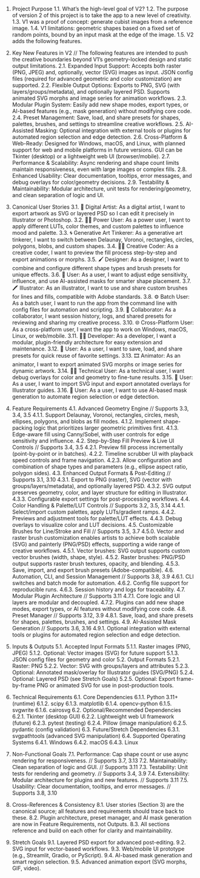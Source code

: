 1. Project Purpose
1.1. What’s the high-level goal of V2?
1.2. The purpose of version 2 of this project is to take the app to a new level of creativity.
1.3. V1 was a proof of concept: generate cubist images from a reference image.
1.4. V1 limitations: geometric shapes based on a fixed set of random points, bound by an input mask at the edge of the image.
1.5. V2 adds the following features.

2. Key New Features in V2
// The following features are intended to push the creative boundaries beyond V1’s geometry-locked design and static output limitations.
2.1. Expanded Input Support: Accepts both raster (PNG, JPEG) and, optionally, vector (SVG) images as input. JSON config files (required for advanced geometric and color customization) are supported.
2.2. Flexible Output Options: Exports to PNG, SVG (with layers/groups/metadata), and optionally layered PSD. Supports animated SVG morphs and image series for animation workflows.
2.3. Modular Plugin System: Easily add new shape modes, export types, or AI-based features (e.g., mask generation) without modifying core code.
2.4. Preset Management: Save, load, and share presets for shapes, palettes, brushes, and settings to streamline creative workflows.
2.5. AI-Assisted Masking: Optional integration with external tools or plugins for automated region selection and edge detection.
2.6. Cross-Platform & Web-Ready: Designed for Windows, macOS, and Linux, with planned support for web and mobile platforms in future versions. GUI can be Tkinter (desktop) or a lightweight web UI (browser/mobile).
2.7. Performance & Scalability: Async rendering and shape count limits maintain responsiveness, even with large images or complex fills.
2.8. Enhanced Usability: Clear documentation, tooltips, error messages, and debug overlays for color/geometry decisions.
2.9. Testability & Maintainability: Modular architecture, unit tests for rendering/geometry, and clean separation of logic and UI.

3. Canonical User Stories
3.1. 🎨 Digital Artist: As a digital artist, I want to export artwork as SVG or layered PSD so I can edit it precisely in Illustrator or Photoshop.
3.2. 🧑‍🎨 Power User: As a power user, I want to apply different LUTs, color themes, and custom palettes to influence mood and palette.
3.3. 🌀 Generative Art Tinkerer: As a generative art tinkerer, I want to switch between Delaunay, Voronoi, rectangles, circles, polygons, blobs, and custom shapes.
3.4. 👨‍💻 Creative Coder: As a creative coder, I want to preview the fill process step-by-step and export animations or morphs.
3.5. 🖌️ Designer: As a designer, I want to combine and configure different shape types and brush presets for unique effects.
3.6. 👤 User: As a user, I want to adjust edge sensitivity, influence, and use AI-assisted masks for smarter shape placement.
3.7. 🖍️ Illustrator: As an illustrator, I want to use and share custom brushes for lines and fills, compatible with Adobe standards.
3.8. ⚙️ Batch User: As a batch user, I want to run the app from the command line with config files for automation and scripting.
3.9. 🤝 Collaborator: As a collaborator, I want session history, logs, and shared presets for reviewing and sharing my creative process.
3.10. 🌐 Cross-Platform User: As a cross-platform user, I want the app to work on Windows, macOS, Linux, or web/mobile.
3.11. 👨‍💻 Developer: As a developer, I want a modular, plugin-friendly architecture for easy extension and maintenance.
3.12. 👤 User: As a user, I want to save, load, and share presets for quick reuse of favorite settings.
3.13. 🎞️ Animator: As an animator, I want to export animated SVG morphs or image series for dynamic artwork.
3.14. 🧑‍🔬 Technical User: As a technical user, I want debug overlays for color and geometry to fine-tune results.
3.15. 👤 User: As a user, I want to import SVG input and export annotated overlays for Illustrator guides.
3.16. 🤖 User: As a user, I want to use AI-based mask generation to automate region selection or edge detection.

4. Feature Requirements
4.1. Advanced Geometry Engine // Supports 3.3, 3.4, 3.5
4.1.1. Support Delaunay, Voronoi, rectangles, circles, mesh, ellipses, polygons, and blobs as fill modes.
4.1.2. Implement shape-packing logic that prioritizes larger geometric primitives first.
4.1.3. Edge-aware fill using Canny/Sobel, with user controls for edge sensitivity and influence.
4.2. Step-by-Step Fill Preview & Live UI Controls // Supports 3.4, 3.5
4.2.1. Preview fill process incrementally (point-by-point or in batches).
4.2.2. Timeline scrubber UI with playback speed controls and frame navigation.
4.2.3. Allow configuration and combination of shape types and parameters (e.g., ellipse aspect ratio, polygon sides).
4.3. Enhanced Output Formats & Post-Editing // Supports 3.1, 3.10
4.3.1. Export to PNG (raster), SVG (vector with groups/layers/metadata), and optionally layered PSD.
4.3.2. SVG output preserves geometry, color, and layer structure for editing in Illustrator.
4.3.3. Configurable export settings for post-processing workflows.
4.4. Color Handling & Palette/LUT Controls // Supports 3.2, 3.5, 3.14
4.4.1. Select/import custom palettes, apply LUTs/gradient ramps.
4.4.2. Previews and adjustment tools for palette/LUT effects.
4.4.3. Debug overlays to visualize color and LUT decisions.
4.5. Customizable Brushes for Line/Stroke and Fill // Supports 3.5, 3.7
4.5.0. Vector and raster brush customization enables artists to achieve both scalable (SVG) and painterly (PNG/PSD) effects, supporting a wide range of creative workflows.
4.5.1. Vector brushes: SVG output supports custom vector brushes (width, shape, style).
4.5.2. Raster brushes: PNG/PSD output supports raster brush textures, opacity, and blending.
4.5.3. Save, import, and export brush presets (Adobe-compatible).
4.6. Automation, CLI, and Session Management // Supports 3.8, 3.9
4.6.1. CLI switches and batch mode for automation.
4.6.2. Config file support for reproducible runs.
4.6.3. Session history and logs for traceability.
4.7. Modular Plugin Architecture // Supports 3.11
4.7.1. Core logic and UI layers are modular and decoupled.
4.7.2. Plugins can add new shape modes, export types, or AI features without modifying core code.
4.8. Preset Manager // Supports 3.12, 3.9
4.8.1. Save, load, and share presets for shapes, palettes, brushes, and settings.
4.9. AI-Assisted Mask Generation // Supports 3.6, 3.16
4.9.1. Optional integration with external tools or plugins for automated region selection and edge detection.

5. Inputs & Outputs
5.1. Accepted Input Formats
5.1.1. Raster images (PNG, JPEG)
5.1.2. Optional: Vector images (SVG) for future support
5.1.3. JSON config files for geometry and color
5.2. Output Formats
5.2.1. Raster: PNG
5.2.2. Vector: SVG with groups/layers and attributes
5.2.3. Optional: Annotated mask/overlay for Illustrator guides (SVG/PNG)
5.2.4. Optional: Layered PSD (see Stretch Goals)
5.2.5. Optional: Export frame-by-frame PNG or animated SVG for use in post-production tools.

6. Technical Requirements
6.1. Core Dependencies
6.1.1. Python 3.11+ (runtime)
6.1.2. scipy
6.1.3. matplotlib
6.1.4. opencv-python
6.1.5. svgwrite
6.1.6. cairosvg
6.2. Optional/Recommended Dependencies
6.2.1. Tkinter (desktop GUI)
6.2.2. Lightweight web UI framework (future)
6.2.3. pytest (testing)
6.2.4. Pillow (image manipulation)
6.2.5. pydantic (config validation)
6.3. Future/Stretch Dependencies
6.3.1. svgpathtools (advanced SVG manipulation)
6.4. Supported Operating Systems
6.4.1. Windows
6.4.2. macOS
6.4.3. Linux

7. Non-Functional Goals
7.1. Performance: Cap shape count or use async rendering for responsiveness. // Supports 3.7, 3.13
7.2. Maintainability: Clean separation of logic and GUI. // Supports 3.11
7.3. Testability: Unit tests for rendering and geometry. // Supports 3.4, 3.9
7.4. Extensibility: Modular architecture for plugins and new features. // Supports 3.11
7.5. Usability: Clear documentation, tooltips, and error messages. // Supports 3.8, 3.10

8. Cross-References & Consistency
8.1. User stories (Section 3) are the canonical source; all features and requirements should trace back to these.
8.2. Plugin architecture, preset manager, and AI mask generation are now in Feature Requirements, not Outputs.
8.3. All sections reference and build on each other for clarity and maintainability.

9. Stretch Goals
9.1. Layered PSD export for advanced post-editing.
9.2. SVG input for vector-based workflows.
9.3. Web/mobile UI prototype (e.g., Streamlit, Gradio, or PyScript).
9.4. AI-based mask generation and smart region selection.
9.5. Advanced animation export (SVG morphs, GIF, video).
